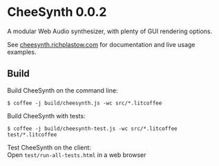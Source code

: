 CheeSynth 0.0.2
===============

A modular Web Audio synthesizer, with plenty of GUI rendering options.


See [cheesynth.richplastow.com](http://cheesynth.richplastow.com/) for 
documentation and live usage examples. 




Build
-----

Build CheeSynth on the command line:
```
$ coffee -j build/cheesynth.js -wc src/*.litcoffee
```

Build CheeSynth with tests:
```
$ coffee -j build/cheesynth-test.js -wc src/*.litcoffee test/*.litcoffee
```

Test CheeSynth on the client:  
Open `test/run-all-tests.html` in a web browser


